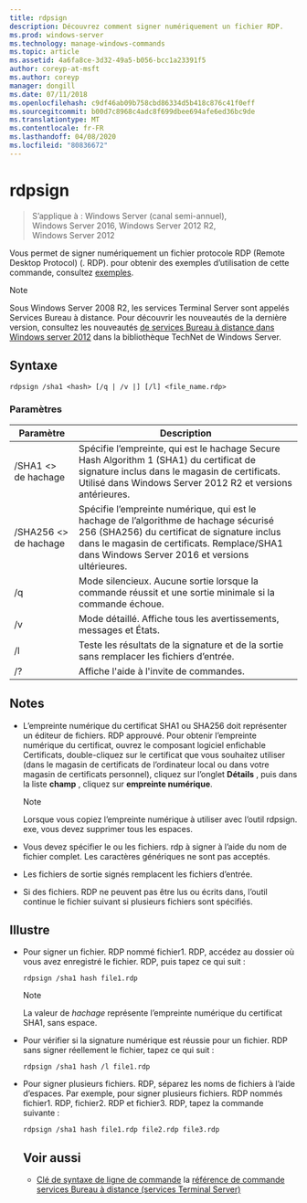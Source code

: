 ```yaml
---
title: rdpsign
description: Découvrez comment signer numériquement un fichier RDP.
ms.prod: windows-server
ms.technology: manage-windows-commands
ms.topic: article
ms.assetid: 4a6fa8ce-3d32-49a5-b056-bcc1a23391f5
author: coreyp-at-msft
ms.author: coreyp
manager: dongill
ms.date: 07/11/2018
ms.openlocfilehash: c9df46ab09b758cbd86334d5b418c876c41f0eff
ms.sourcegitcommit: b00d7c8968c4adc8f699dbee694afe6ed36bc9de
ms.translationtype: MT
ms.contentlocale: fr-FR
ms.lasthandoff: 04/08/2020
ms.locfileid: "80836672"
---
```

# <a name="rdpsign"></a>rdpsign

>S’applique à : Windows Server (canal semi-annuel), Windows Server 2016, Windows Server 2012 R2, Windows Server 2012

Vous permet de signer numériquement un fichier protocole RDP (Remote Desktop Protocol) (. RDP).
pour obtenir des exemples d’utilisation de cette commande, consultez [exemples](#BKMK_examples).

> [!NOTE]
> Sous Windows Server 2008 R2, les services Terminal Server sont appelés Services Bureau à distance. Pour découvrir les nouveautés de la dernière version, consultez les nouveautés [de services Bureau à distance dans Windows server 2012](https://technet.microsoft.com/library/hh831527) dans la bibliothèque TechNet de Windows Server.

## <a name="syntax"></a>Syntaxe
```
rdpsign /sha1 <hash> [/q | /v |] [/l] <file_name.rdp>
```

### <a name="parameters"></a>Paramètres

|Paramètre|Description|
|-------|--------|
|/SHA1 \<> de hachage|Spécifie l’empreinte, qui est le hachage Secure Hash Algorithm 1 (SHA1) du certificat de signature inclus dans le magasin de certificats. Utilisé dans Windows Server 2012 R2 et versions antérieures.|
|/SHA256 \<> de hachage|Spécifie l’empreinte numérique, qui est le hachage de l’algorithme de hachage sécurisé 256 (SHA256) du certificat de signature inclus dans le magasin de certificats. Remplace/SHA1 dans Windows Server 2016 et versions ultérieures.|
|/q|Mode silencieux. Aucune sortie lorsque la commande réussit et une sortie minimale si la commande échoue.|
|/v|Mode détaillé. Affiche tous les avertissements, messages et États.|
|/l|Teste les résultats de la signature et de la sortie sans remplacer les fichiers d’entrée.|
|/?|Affiche l'aide à l'invite de commandes.|

## <a name="remarks"></a>Notes
-   L’empreinte numérique du certificat SHA1 ou SHA256 doit représenter un éditeur de fichiers. RDP approuvé. Pour obtenir l’empreinte numérique du certificat, ouvrez le composant logiciel enfichable Certificats, double-cliquez sur le certificat que vous souhaitez utiliser (dans le magasin de certificats de l’ordinateur local ou dans votre magasin de certificats personnel), cliquez sur l’onglet **Détails** , puis dans la liste **champ** , cliquez sur **empreinte numérique**.

    > [!NOTE]
    > Lorsque vous copiez l’empreinte numérique à utiliser avec l’outil rdpsign. exe, vous devez supprimer tous les espaces.

-   Vous devez spécifier le ou les fichiers. rdp à signer à l’aide du nom de fichier complet. Les caractères génériques ne sont pas acceptés.
-   Les fichiers de sortie signés remplacent les fichiers d’entrée.
-   Si des fichiers. RDP ne peuvent pas être lus ou écrits dans, l’outil continue le fichier suivant si plusieurs fichiers sont spécifiés.

## <a name="examples"></a><a name="BKMK_examples"></a>Illustre
- Pour signer un fichier. RDP nommé fichier1. RDP, accédez au dossier où vous avez enregistré le fichier. RDP, puis tapez ce qui suit :
  ```
  rdpsign /sha1 hash file1.rdp
  ```
  > [!NOTE]
  > La valeur de *hachage* représente l’empreinte numérique du certificat SHA1, sans espace.
- Pour vérifier si la signature numérique est réussie pour un fichier. RDP sans signer réellement le fichier, tapez ce qui suit :
  ```
  rdpsign /sha1 hash /l file1.rdp
  ```
- Pour signer plusieurs fichiers. RDP, séparez les noms de fichiers à l’aide d’espaces. Par exemple, pour signer plusieurs fichiers. RDP nommés fichier1. RDP, fichier2. RDP et fichier3. RDP, tapez la commande suivante :
  ```
  rdpsign /sha1 hash file1.rdp file2.rdp file3.rdp
  ```
  ## <a name="see-also"></a>Voir aussi
  - [Clé de syntaxe de ligne de commande](command-line-syntax-key.md)
  la [référence de commande services Bureau à distance (services Terminal Server)](remote-desktop-services-terminal-services-command-reference.md)

